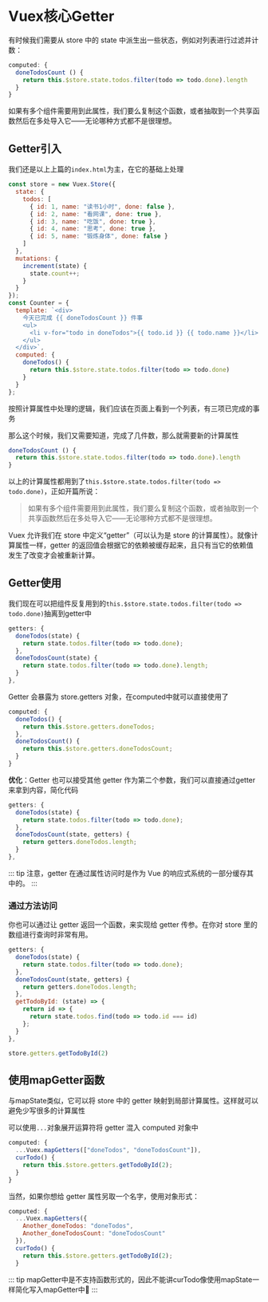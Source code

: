 # Vuex核心Getter

有时候我们需要从 store 中的 state 中派生出一些状态，例如对列表进行过滤并计数：

```js
computed: {
  doneTodosCount () {
    return this.$store.state.todos.filter(todo => todo.done).length
  }
}
```

如果有多个组件需要用到此属性，我们要么复制这个函数，或者抽取到一个共享函数然后在多处导入它——无论哪种方式都不是很理想。

## Getter引入

我们还是以上上篇的`index.html`为主，在它的基础上处理

```js
const store = new Vuex.Store({
  state: {
    todos: [
      { id: 1, name: "读书1小时", done: false },
      { id: 2, name: "看网课", done: true },
      { id: 3, name: "吃饭", done: true },
      { id: 4, name: "思考", done: true },
      { id: 5, name: "锻炼身体", done: false }
    ]
  },
  mutations: {
    increment(state) {
      state.count++;
    }
  }
});
const Counter = {
  template: `<div>
    今天已完成 {{ doneTodosCount }} 件事
    <ul>
      <li v-for="todo in doneTodos">{{ todo.id }} {{ todo.name }}</li>
    </ul>
  </div>`,
  computed: {
    doneTodos() {
      return this.$store.state.todos.filter(todo => todo.done)
    }
  }
};
```

按照计算属性中处理的逻辑，我们应该在页面上看到一个列表，有三项已完成的事务

那么这个时候，我们又需要知道，完成了几件数，那么就需要新的计算属性

```js
doneTodosCount () {
  return this.$store.state.todos.filter(todo => todo.done).length
}
```

以上的计算属性都用到了`this.$store.state.todos.filter(todo => todo.done)`，正如开篇所说：

> 如果有多个组件需要用到此属性，我们要么复制这个函数，或者抽取到一个共享函数然后在多处导入它——无论哪种方式都不是很理想。

Vuex 允许我们在 store 中定义“getter”（可以认为是 store 的计算属性）。就像计算属性一样，getter 的返回值会根据它的依赖被缓存起来，且只有当它的依赖值发生了改变才会被重新计算。

## Getter使用

我们现在可以把组件反复用到的`this.$store.state.todos.filter(todo => todo.done)`抽离到getter中

```js
getters: {
  doneTodos(state) {
    return state.todos.filter(todo => todo.done);
  },
  doneTodosCount(state) {
    return state.todos.filter(todo => todo.done).length;
  }
},
```

Getter 会暴露为 store.getters 对象，在computed中就可以直接使用了

```js
computed: {
  doneTodos() {
    return this.$store.getters.doneTodos;
  },
  doneTodosCount() {
    return this.$store.getters.doneTodosCount;
  }
}
```

**优化**：Getter 也可以接受其他 getter 作为第二个参数，我们可以直接通过getter来拿到内容，简化代码

```js
getters: {
  doneTodos(state) {
    return state.todos.filter(todo => todo.done);
  },
  doneTodosCount(state, getters) {
    return getters.doneTodos.length;
  }
},
```

::: tip
注意，getter 在通过属性访问时是作为 Vue 的响应式系统的一部分缓存其中的。
:::

### 通过方法访问

你也可以通过让 getter 返回一个函数，来实现给 getter 传参。在你对 store 里的数组进行查询时非常有用。

```js
getters: {
  doneTodos(state) {
    return state.todos.filter(todo => todo.done);
  },
  doneTodosCount(state, getters) {
    return getters.doneTodos.length;
  },
  getTodoById: (state) => {
    return id => {
      return state.todos.find(todo => todo.id === id)
    };
  }
},
```

```js
store.getters.getTodoById(2)
```

## 使用mapGetter函数

与mapState类似，它可以将 store 中的 getter 映射到局部计算属性。这样就可以避免少写很多的计算属性

可以使用`...`对象展开运算符将 getter 混入 computed 对象中

```js
computed: {
  ...Vuex.mapGetters(["doneTodos", "doneTodosCount"]),
  curTodo() {
    return this.$store.getters.getTodoById(2);
  }
}
```

当然，如果你想给 getter 属性另取一个名字，使用对象形式：

```js
computed: {
  ...Vuex.mapGetters({
    Another_doneTodos: "doneTodos",
    Another_doneTodosCount: "doneTodosCount"
  }),
  curTodo() {
    return this.$store.getters.getTodoById(2);
  }
```

::: tip
mapGetter中是不支持函数形式的，因此不能讲curTodo像使用mapState一样简化写入mapGetter中👋
:::